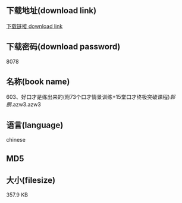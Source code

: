 ## 下载地址(download link)
[下载链接 download link](https://voluble-croquembouche-d321dc.netlify.app/?s=603%E3%80%81%E5%A5%BD%E5%8F%A3%E6%89%8D%E6%98%AF%E7%BB%83%E5%87%BA%E6%9D%A5%E7%9A%84%28%E9%99%8473%E4%B8%AA%E5%8F%A3%E6%89%8D%E6%83%85%E6%99%AF%E8%AE%AD%E7%BB%83%2B15%E5%A0%82%E5%8F%A3%E6%89%8D%E7%BB%88%E6%9E%81%E7%AA%81%E7%A0%B4%E8%AF%BE%E7%A8%8B%29_%E9%83%AD%E9%B9%8F_.azw3)

## 下载密码(download password)
8078

## 名称(book name)
603、好口才是练出来的(附73个口才情景训练+15堂口才终极突破课程)_郭鹏_.azw3.azw3

## 语言(language)
chinese

## MD5


## 大小(filesize)
357.9 KB
